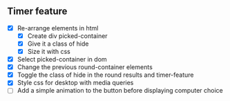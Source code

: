 ## Timer feature

- [x] Re-arrange elements in html
  - [x] Create div picked-container
  - [x] Give it a class of hide
  - [x] Size it with css
- [x] Select picked-container in dom
- [x] Change the previous round-container elements
- [x] Toggle the class of hide in the round results and timer-feature
- [x] Style css for desktop with media queries
- [ ] Add a simple animation to the button before displaying computer choice
